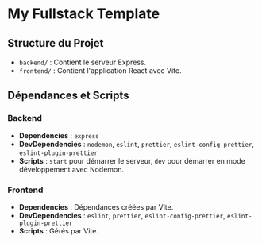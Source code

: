 # My Fullstack Template

## Structure du Projet

- `backend/` : Contient le serveur Express.
- `frontend/` : Contient l'application React avec Vite.

## Dépendances et Scripts

### Backend

- **Dependencies** : `express`
- **DevDependencies** : `nodemon`, `eslint`, `prettier`, `eslint-config-prettier`, `eslint-plugin-prettier`
- **Scripts** : `start` pour démarrer le serveur, `dev` pour démarrer en mode développement avec Nodemon.

### Frontend

- **Dependencies** : Dépendances créées par Vite.
- **DevDependencies** : `eslint`, `prettier`, `eslint-config-prettier`, `eslint-plugin-prettier`
- **Scripts** : Gérés par Vite.

